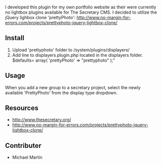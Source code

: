 I developed this plugin for my own portfolio website as their were currently no lightbox plugins available for The Secretary CMS. I decided to utilize the jQuery lighbox clone 'prettyPhoto': 
http://www.no-margin-for-errors.com/projects/prettyphoto-jquery-lightbox-clone/

## Install

1. Upload 'prettyphoto' folder to /system/plugins/displayers/
2. Add line to displayers.plugin.php located in the displayers folder.
                $defaults= array(
        'prettyPhoto'	=>	"prettyphoto"
        );"

## Usage

When you add a new group to a secretary project, select the newly available 'PrettyPhoto' from the display type dropdown.


## Resources

* <http://www.thesecretary.org/>
* <http://www.no-margin-for-errors.com/projects/prettyphoto-jquery-lightbox-clone/>

## Contributer

* Michael Martin 
